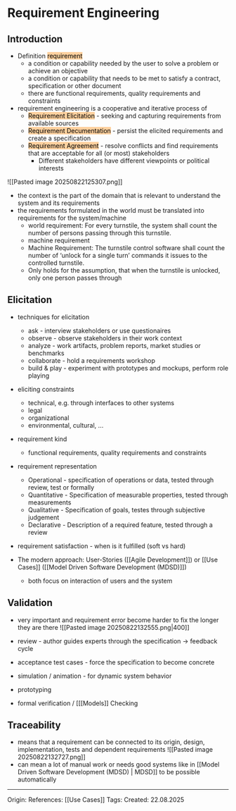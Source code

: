# Requirement Engineering

## Introduction

- Definition <mark style="background: #FFB86CA6;">requirement</mark> 
	- a condition or capability needed by the user to solve a problem or achieve an objective
	- a condition or capability that needs to be met to satisfy a contract, specification or other document
	- there are functional requirements, quality requirements and constraints
- requirement engineering is a cooperative and iterative process of
	- <mark style="background: #FFB86CA6;">Requirement Elicitation</mark> - seeking and capturing requirements from available sources
	- <mark style="background: #FFB86CA6;">Requirement Decumentation</mark> - persist the elicited requirements and create a specification
	- <mark style="background: #FFB86CA6;">Requirement Agreement</mark> - resolve conflicts and find requirements that are acceptable for all (or most) stakeholders
		- Different stakeholders have different viewpoints or political interests

![[Pasted image 20250822125307.png]]
- the context is the part of the domain that is relevant to understand the system and its requirements
- the requirements formulated in the world must be translated into requirements for the system/machine
	- world requirement: For every turnstile, the system shall count the number of persons passing through this turnstile.
	- machine requirement
	- Machine Requirement: The turnstile control software shall count the number of ‘unlock for a single turn’ commands it issues to the controlled turnstile.
	- Only holds for the assumption, that when the turnstile is unlocked, only one person passes through

## Elicitation

- techniques for elicitation
	- ask  - interview stakeholders or use questionaires
	- observe - observe stakeholders in their work context
	- analyze - work artifacts, problem reports, market studies or benchmarks
	- collaborate - hold a requirements workshop
	- build & play - experiment with prototypes and mockups, perform role playing
- eliciting constraints
	- technical, e.g.  through interfaces to other systems
	- legal
	- organizational
	- environmental, cultural, ...
- requirement kind
	-  functional requirements, quality requirements and constraints
- requirement representation
	- Operational - specification of operations or data, tested through review, test or formally
	- Quantitative - Specification of measurable properties, tested through measurements
	- Qualitative - Specification of goals, testes through subjective judgement
	- Declarative - Description of a required feature, tested through a review
- requirement satisfaction - when is it fulfilled (soft vs hard)

 - The modern approach: User-Stories ([[Agile Development]]) or [[Use Cases]] ([[Model Driven Software Development (MDSD)]])
	- both focus on interaction of users and the system

## Validation

- very important and requirement error become harder to fix the longer they are there
![[Pasted image 20250822132555.png|400]]

- review - author guides experts through the specification -> feedback cycle
- acceptance test cases - force the specification to become concrete
- simulation / animation - for dynamic system behavior
- prototyping
- formal verification / [[[Models]] Checking

## Traceability

- means that a requirement can be connected to its origin, design, implementation, tests and dependent requirements
![[Pasted image 20250822132727.png]]
- can mean a lot of manual work or needs good systems like in [[Model Driven Software Development (MDSD) | MDSD]] to be possible automatically

---

Origin: 
References: [[Use Cases]]
Tags: 
Created: 22.08.2025

